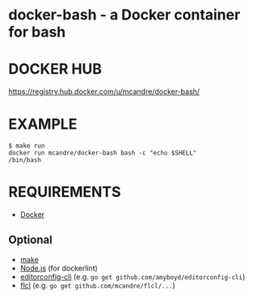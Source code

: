 # docker-bash - a Docker container for bash

# DOCKER HUB

https://registry.hub.docker.com/u/mcandre/docker-bash/

# EXAMPLE

```
$ make run
docker run mcandre/docker-bash bash -c "echo $SHELL"
/bin/bash
```

# REQUIREMENTS

* [Docker](https://www.docker.com/)

## Optional

* [make](http://www.gnu.org/software/make/)
* [Node.js](https://nodejs.org/en/) (for dockerlint)
* [editorconfig-cli](https://github.com/amyboyd/editorconfig-cli) (e.g. `go get github.com/amyboyd/editorconfig-cli`)
* [flcl](https://github.com/mcandre/flcl) (e.g. `go get github.com/mcandre/flcl/...`)
